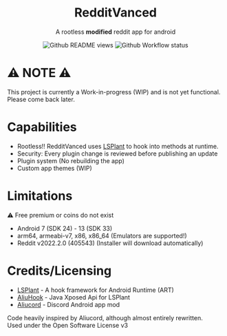 <h1 align="center">RedditVanced</h1>
<p align="center">
A rootless <b>modified</b> reddit app for android
</p>
<p align="center">
  <img alt="Github README views" src="https://hits.seeyoufarm.com/api/count/incr/badge.svg?url=https%3A%2F%2Fgithub.com%2FRedditVanced%2FRedditVanced&count_bg=%2379C83D&title_bg=%23555555&icon=github.svg&icon_color=%23E7E7E7&title=views&edge_flat=true"/>
  <img alt="Github Workflow status" src="https://img.shields.io/github/workflow/status/RedditVanced/RedditVanced/Build?label=Core%2FInjector&logo=githubactions&logoColor=white&style=flat-square"/>
</p>

# ⚠️ NOTE ⚠️

This project is currently a Work-in-progress (WIP) and is not yet functional.\
Please come back later.

# Capabilities

- Rootless!! RedditVanced uses [LSPlant](https://github.com/LSPosed/LSPlant) to hook into methods at runtime.
- Security: Every plugin change is reviewed before publishing an update
- Plugin system (No rebuilding the app)
- Custom app themes (WIP)

# Limitations

⚠️ Free premium or coins do not exist

- Android 7 (SDK 24) - 13 (SDK 33)
- arm64, armeabi-v7, x86, x86_64 (Emulators are supported!)
- Reddit v2022.2.0 (405543) (Installer will download automatically)

# Credits/Licensing

- [LSPlant](https://github.com/LSPosed/LSPlant) - A hook framework for Android Runtime (ART)
- [AliuHook](https://github.com/Aliucord/hook) - Java Xposed Api for LSPlant
- [Aliucord](https://github.com/Aliucord/Aliucord) - Discord Android app mod

Code heavily inspired by Aliucord, although almost entirely rewritten.\
Used under the Open Software License v3
